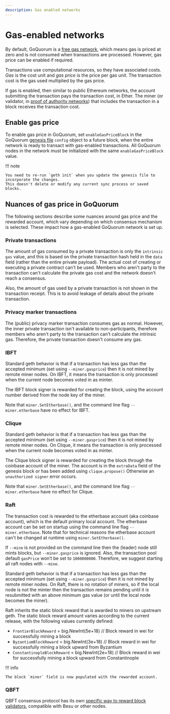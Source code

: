 ```yaml
---
description: Gas enabled networks
---
```


# Gas-enabled networks

By default, GoQuorum is a [free gas network](free-gas-network.md), which means gas is priced at zero and is not consumed when transactions are processed.
However, gas price can be enabled if required.

Transactions use computational resources, so they have associated costs.
*Gas* is the cost unit and *gas price* is the price per gas unit.
The transaction cost is the gas used multiplied by the gas price.

If gas is enabled, then similar to public Ethereum networks, the account submitting the transaction pays the transaction cost, in Ether.
The miner (or validator, in [proof of authority networks](consensus/comparing-poa.md)) that includes the transaction in a block receives the
transaction cost.

## Enable gas price

To enable gas price in GoQuorum, set `enableGasPriceBlock` in the GoQuorum
[genesis file](../configure-and-manage/configure/genesis-file/genesis-options.md) `config` object to a future block,
when the entire network is ready to transact with gas-enabled transactions.
All GoQuorum nodes in the network must be initialized with the same `enableGasPriceBlock` value.

!!! note

    You need to re-run `geth init` when you update the genesis file to incorporate the changes.
    This doesn't delete or modify any current sync process or saved blocks.

## Nuances of gas price in GoQuorum

The following sections describe some nuances around gas price and the rewarded account,
which vary depending on which consensus mechanism is selected.
These impact how a gas-enabled GoQuorum network is set up.

### Private transactions

The amount of gas consumed by a private transaction is only the `intrinsic gas` value,
and this is based on the private transaction hash held in the `data` field (rather than the entire private payload).
The actual cost of creating or executing a private contract can't be used.
Members who aren't party to the transaction can't calculate the private gas cost and the network doesn't reach a consensus.

Also, the amount of gas used by a private transaction is not shown in the transaction receipt.
This is to avoid leakage of details about the private transaction.

### Privacy marker transactions

The (public) privacy marker transaction consumes gas as normal.
However, the inner private transaction isn't available to non-participants,
therefore members who aren't party to the transaction can't calculate the intrinsic gas.
Therefore, the private transaction doesn't consume any gas.

### IBFT

Standard geth behavior is that if a transaction has less gas than the accepted minimum
(set using `--miner.gasprice`) then it is not mined by remote miner nodes.
On IBFT, it means the transaction is only processed when the current node becomes voted in as minter.

The IBFT block signer is rewarded for creating the block, using the account number derived from the node key of the miner.

Note that `miner.SetEtherbase()`, and the command line flag `--miner.etherbase` have no effect for IBFT.

### Clique

Standard geth behavior is that if a transaction has less gas than the accepted minimum
(set using `--miner.gasprice`) then it is not mined by remote miner nodes.
On Clique, it means the transaction is only processed when the current node becomes voted in as minter.

The Clique block signer is rewarded for creating the block through the coinbase account of the miner.
The account is in the `extraData` field of the genesis block or has been added using `clique.propose()`
Otherwise an `unauthorized signer` error occurs.

Note that `miner.SetEtherbase()`, and the command line flag `--miner.etherbase` have no effect for Clique.

### Raft

The transaction cost is rewarded to the etherbase account (aka coinbase account), which is the default primary local account.
The etherbase account can be set on startup using the command line flag `--miner.etherbase`.
Note that for technical reasons the etherbase account can't be changed at runtime using `miner.SetEtherbase()`.

If `--mine` is not provided on the command line then the (leader) node still mints blocks,
but `--miner.gasprice` is ignored.
Also, the transaction pool default `gasPrice` won’t be set to `1000000000`.
Therefore, we suggest starting all raft nodes with `--mine`.

Standard geth behavior is that if a transaction has less gas than the accepted minimum
(set using `--miner.gasprice`) then it is not mined by remote miner nodes.
On Raft, there is no rotation of miners, so if the local node is not the minter then the transaction remains pending
until it is resubmitted with an above minimum gas value (or until the local node becomes the miner).

Raft inherits the static block reward that is awarded to miners on upstream geth.
The static block reward amount varies according to the current release, with the following values currently defined:

- `FrontierBlockReward`           = big.NewInt(5e+18) // Block reward in wei for successfully mining a block
- `ByzantiumBlockReward`          = big.NewInt(3e+18) // Block reward in wei for successfully mining a block upward from Byzantium
- `ConstantinopleBlockReward`     = big.NewInt(2e+18) // Block reward in wei for successfully mining a block upward from Constantinople

!!! info

    The block `miner` field is now populated with the rewarded account.

### QBFT

QBFT consensus protocol has its own [specific way to reward block validators](../configure-and-manage/configure/consensus-protocols/qbft.md#block-reward),
compatible with Besu or other nodes.
